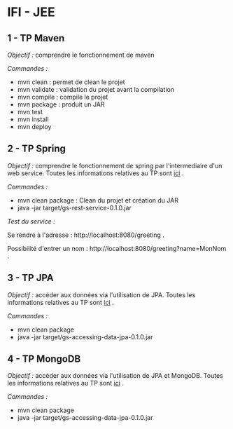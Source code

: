 # IFI - JEE

## 1 - TP Maven

*Objectif :* comprendre le fonctionnement de maven

*Commandes :*

* mvn clean : permet de clean le projet
* mvn validate : validation du projet avant la compilation
* mvn compile : compile le projet
* mvn package : produit un JAR
* mvn test
* mvn install
* mvn deploy

## 2 - TP Spring

*Objectif :* comprendre le fonctionnement de spring par l'intermediaire d'un web service. Toutes les informations relatives au TP sont [ici](http://spring.io/guides/gs/rest-service/) .

*Commandes :*

* mvn clean package : Clean du projet et création du JAR
* java -jar target/gs-rest-service-0.1.0.jar

*Test du service :*

Se rendre à l'adresse : http://localhost:8080/greeting .

Possibilité d'entrer un nom : http://localhost:8080/greeting?name=MonNom .

## 3 - TP JPA

*Objectif :* accéder aux données via l'utilisation de JPA. Toutes les informations relatives au TP sont [ici](http://spring.io/guides/gs/accessing-data-jpa/) .

*Commandes :*

* mvn clean package
* java -jar target/gs-accessing-data-jpa-0.1.0.jar


## 4 - TP MongoDB

*Objectif :* accéder aux données via l'utilisation de JPA et MongoDB. Toutes les informations relatives au TP sont [ici](http://spring.io/guides/gs/accessing-data-mongodb/) .

*Commandes :*

* mvn clean package
* java -jar target/gs-accessing-data-jpa-0.1.0.jar

